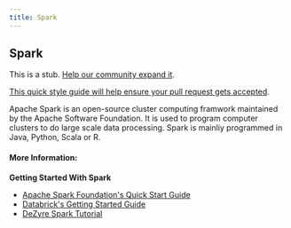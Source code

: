 ```yaml
---
title: Spark
---
```

## Spark

This is a stub. <a href='https://github.com/freecodecamp/guides/tree/master/src/pages/data-science-tools/spark/index.md' target='_blank' rel='nofollow'>Help our community expand it</a>.

<a href='https://github.com/freecodecamp/guides/blob/master/README.md' target='_blank' rel='nofollow'>This quick style guide will help ensure your pull request gets accepted</a>.

<!-- The article goes here, in GitHub-flavored Markdown. Feel free to add YouTube videos, images, and CodePen/JSBin embeds  -->
Apache Spark is an open-source cluster computing framwork maintained by the Apache Software Foundation.   It is used to program computer clusters to do large scale data processing.  Spark is mainliy programmed in Java, Python, Scala or R.
#### More Information:
<!-- Please add any articles you think might be helpful to read before writing the article -->
**Getting Started With Spark**
* [Apache Spark Foundation's Quick Start Guide](https://spark.apache.org/docs/latest/quick-start.html)
* [Databrick's Getting Started Guide](https://databricks.com/product/getting-started-guide)
* [DeZyre Spark Tutorial](https://www.dezyre.com/apache-spark-tutorial/spark-tutorial)




